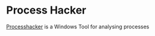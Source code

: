 # Process Hacker

[Processhacker](https://github.com/processhacker/processhacker) is a Windows Tool for analysing processes